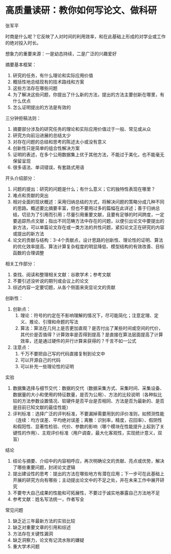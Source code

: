 # 高质量读研：教你如何写论文、做科研

张军平



时商是什么呢？它反映了人对时间的利用效率，和在此基础上形成的对学业或工作的绝对投入时长。

想象力的重要来源：一是幼态持续，二是广泛的兴趣爱好

摘要基本框架：

1. 研究的任务，有什么理论和实际应用价值
2. 概括性地总结现有的技术路线和方案
3. 这些方法存在哪些问题
4. 为了解决这些问题，你提出了什么新的方法，提出的方法主要创新在哪里，有什么优点
5. 怎么证明提出的方法是有效的

三分钟拒稿法则：

1. 摘要部分涉及的研究任务的理论和实际应用价值过于一般、常见或从众
2. 研究方向前沿进展的总结太少
3. 对存在问题的总结和思考的陈述太小或没有意义
4. 创新性只是简单的组合性解决方案
5. 证明的表述，在多个公用数据集上优于其他方法，不能过于美化，也不能毫无保留呈现
6. 很多语法、单词错误，有套路式用语

开头介绍部分：

1. 问题的提出：研究的问题是什么；有什么意义；它的独特性表现在哪里？
2. 难点和贡献的突出
3. 相对全面的现状概述：采用归纳总结的方式，将解决问题的策略分成几种不同的思路。概述要比摘要丰富，但也不要用过多的篇幅在此详述；善于归纳总结，切忌为了引用而引用；尽量引用重要文献，且要有足够的时间跨度，一定要追踪热点文献；指出不同范畴方法中存在的问题，以便引出论文中要提出的新方法，可以单篇论文存在或一类方法的共性问题，紧扣论文正在研究的内容或提出的新方法
4. 论文的贡献与结构：3-4个贡献点，设计思路的创新性、理论性的证明、算法的优化效率提高、算法计算复杂程度的明显降低、模型结构的有效改善、目标函数的合理调整

相关工作部分：

1. 查找、阅读和整理相关文献：谷歌学术；参考文献
2. 不要引述没听说的期刊或会议上的论文
3. 综述内容一定要切题，从各个侧面来突显论文的贡献

创新性：

1. 创新点：
   1. 理论：符号的约定在不影响理解的情况下，尽可能简化；注意定理、定义、推论、引理和命题的写法
   2. 算法：算法在几何上是否更加直观？是否付出了某些时间或空间的代价，其代价是否值得？计算效率是否得到提高？是直接在算法层面提高了计算效率，还是通过硬件的并行计算来获得的？千言不如一公式
2. 注意点：
   1. 千万不要把自己写的代码直接复制到论文中
   2. 可以开源自己的代码
   3. 可以补充一些理论性的证明

实验

1. 数据集选择与细节交代：数据的交代（数据采集方式、采集时间、采集设备、数据量的大小和使用的特征数量，是否为公用）、方法的比较说明（各种拟比较的方法参数设置情况、软硬件是否平台是否相同、方法是否为最新的、是否是目前已知文献的最佳性能）
2. 评判标准：选择广泛的评判标准，不要漏掉需要用到的评价准则，如预测性能（连续：均方误差、平均绝对误差；离散：识别率，精度，召回率）、假阴性和假阳性、显著性检验、代价、参数的影响（哪个模块在性能提升上起到了关键性的作用）、主观评价标准（用户调查，最大化客观性，实现统计意义，双盲）

结论

1. 结论与摘要、介绍中的内容相呼应，再次明确论文的贡献、亮点或优势，解决了哪些重要问题，封闭论文逻辑
2. 提出建设性的思考：提出的方法在哪些地方有潜在应用；下一步可在此基础上开展的研究方向有哪些；主动提出论文中的不足之处，并在未来工作中展开研究
3. 不要夸大自己成果的性能和可拓展性，不要过于诚实地暴露自己方法地不足
4. 参考文献：姓名写法统一，作者写全

常见问题

1. 缺乏近三年最新方法的实验比较
2. 缺乏对重要文章的引用和综述
3. 方法存在关键性漏洞
4. 缺乏洞察力，论文有记流水账的嫌疑
5. 重大学术问题